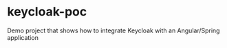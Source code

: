 # keycloak-poc
Demo project that shows how to integrate Keycloak with an Angular/Spring application
